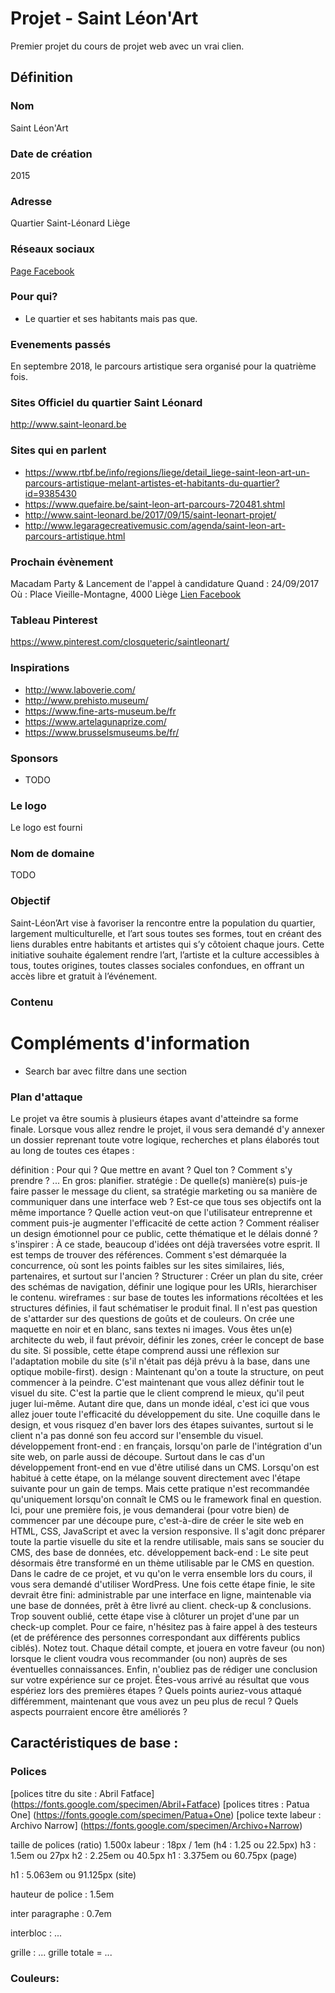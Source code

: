 # Projet - Saint Léon'Art

Premier projet du cours de projet web avec un vrai clien.


## Définition

### Nom

Saint Léon'Art

### Date de création

2015

### Adresse 

Quartier Saint-Léonard
Liège

### Réseaux sociaux

[Page Facebook](https://www.facebook.com/Saint.Leon.Art)

### Pour qui?

- Le quartier et ses habitants mais pas que.

### Evenements passés

En septembre 2018, le parcours artistique sera organisé pour la quatrième fois.

### Sites Officiel du quartier Saint Léonard

http://www.saint-leonard.be

### Sites qui en parlent

- https://www.rtbf.be/info/regions/liege/detail_liege-saint-leon-art-un-parcours-artistique-melant-artistes-et-habitants-du-quartier?id=9385430
- https://www.quefaire.be/saint-leon-art-parcours-720481.shtml
- http://www.saint-leonard.be/2017/09/15/saint-leonart-projet/
- http://www.legaragecreativemusic.com/agenda/saint-leon-art-parcours-artistique.html

### Prochain évènement

Macadam Party & Lancement de l'appel à candidature
Quand : 24/09/2017
Où : Place Vieille-Montagne, 4000 Liège
[Lien Facebook](https://www.facebook.com/events/306416716494466/?acontext=%7B%22action_history%22%3A%22[%7B%5C%22surface%5C%22%3A%5C%22page%5C%22%2C%5C%22mechanism%5C%22%3A%5C%22page_upcoming_events_card%5C%22%2C%5C%22extra_data%5C%22%3A[]%7D]%22%2C%22has_source%22%3Atrue%7D)


### Tableau Pinterest

https://www.pinterest.com/closqueteric/saintleonart/

### Inspirations 

- http://www.laboverie.com/
- http://www.prehisto.museum/
- https://www.fine-arts-museum.be/fr
- https://www.artelagunaprize.com/
- https://www.brusselsmuseums.be/fr/


### Sponsors

- TODO

### Le logo

Le logo est fourni

### Nom de domaine

TODO

### Objectif

Saint-Léon’Art vise à favoriser la rencontre entre la population du quartier, largement multiculturelle, et l’art sous toutes ses formes, tout en créant des liens durables entre habitants et artistes qui s’y côtoient chaque jours. Cette initiative souhaite également rendre l’art, l’artiste et la culture accessibles à tous, toutes origines, toutes classes sociales confondues, en offrant un accès libre et gratuit à l’événement.

### Contenu




# Compléments d'information

- Search bar avec filtre dans une section

### Plan d'attaque

Le projet va être soumis à plusieurs étapes avant d'atteindre sa forme finale. Lorsque vous allez rendre le projet, il vous sera demandé d'y annexer un dossier reprenant toute votre logique, recherches et plans élaborés tout au long de toutes ces étapes :

définition : Pour qui ? Que mettre en avant ? Quel ton ? Comment s'y prendre ? ... En gros: planifier.
stratégie : De quelle(s) manière(s) puis-je faire passer le message du client, sa stratégie marketing ou sa manière de communiquer dans une interface web ? Est-ce que tous ses objectifs ont la même importance ? Quelle action veut-on que l'utilisateur entreprenne et comment puis-je augmenter l'efficacité de cette action ? Comment réaliser un design émotionnel pour ce public, cette thématique et le délais donné ?
s'inspirer : À ce stade, beaucoup d'idées ont déjà traversées votre esprit. Il est temps de trouver des références. Comment s'est démarquée la concurrence, où sont les points faibles sur les sites similaires, liés, partenaires, et surtout sur l'ancien ? Structurer : Créer un plan du site, créer des schémas de navigation, définir une logique pour les URIs, hierarchiser le contenu.
wireframes : sur base de toutes les informations récoltées et les structures définies, il faut schématiser le produit final. Il n'est pas question de s'attarder sur des questions de goûts et de couleurs. On crée une maquette en noir et en blanc, sans textes ni images. Vous êtes un(e) architecte du web, il faut prévoir, définir les zones, créer le concept de base du site. Si possible, cette étape comprend aussi une réflexion sur l'adaptation mobile du site (s'il n'était pas déjà prévu à la base, dans une optique mobile-first).
design : Maintenant qu'on a toute la structure, on peut commencer à la peindre. C'est maintenant que vous allez définir tout le visuel du site. C'est la partie que le client comprend le mieux, qu'il peut juger lui-même. Autant dire que, dans un monde idéal, c'est ici que vous allez jouer toute l'efficacité du développement du site. Une coquille dans le design, et vous risquez d'en baver lors des étapes suivantes, surtout si le client n'a pas donné son feu accord sur l'ensemble du visuel.
développement front-end : en français, lorsqu'on parle de l'intégration d'un site web, on parle aussi de découpe. Surtout dans le cas d'un développement front-end en vue d'être utilisé dans un CMS. Lorsqu'on est habitué à cette étape, on la mélange souvent directement avec l'étape suivante pour un gain de temps. Mais cette pratique n'est recommandée qu'uniquement lorsqu'on connaît le CMS ou le framework final en question. Ici, pour une première fois, je vous demanderai (pour votre bien) de commencer par une découpe pure, c'est-à-dire de créer le site web en HTML, CSS, JavaScript et avec la version responsive. Il s'agit donc préparer toute la partie visuelle du site et la rendre utilisable, mais sans se soucier du CMS, des base de données, etc.
développement back-end : Le site peut désormais être transformé en un thème utilisable par le CMS en question. Dans le cadre de ce projet, et vu qu'on le verra ensemble lors du cours, il vous sera demandé d'utiliser WordPress. Une fois cette étape finie, le site devrait être fini: administrable par une interface en ligne, maintenable via une base de données, prêt à être livré au client.
check-up & conclusions. Trop souvent oublié, cette étape vise à clôturer un projet d'une par un check-up complet. Pour ce faire, n'hésitez pas à faire appel à des testeurs (et de préférence des personnes correspondant aux différents publics ciblés). Notez tout. Chaque détail compte, et jouera en votre faveur (ou non) lorsque le client voudra vous recommander (ou non) auprès de ses éventuelles connaissances. Enfin, n'oubliez pas de rédiger une conclusion sur votre expérience sur ce projet. Êtes-vous arrivé au résultat que vous espériez lors des premières étapes ? Quels points auriez-vous attaqué différemment, maintenant que vous avez un peu plus de recul ? Quels aspects pourraient encore être améliorés ?


## Caractéristiques de base :

### Polices

[polices titre du site : Abril Fatface] (https://fonts.google.com/specimen/Abril+Fatface)
[polices titres : Patua One] (https://fonts.google.com/specimen/Patua+One)
[police texte labeur : Archivo Narrow] (https://fonts.google.com/specimen/Archivo+Narrow)



taille de polices (ratio) 1.500x
labeur : 18px / 1em
(h4 : 1.25 ou 22.5px)
h3 : 1.5em ou 27px
h2 : 2.25em ou 40.5px
h1 : 3.375em ou 60.75px (page)

h1 : 5.063em ou 91.125px (site)

hauteur de police : 1.5em

inter paragraphe : 0.7em

interbloc : ...

grille : ...
grille totale = ...

### Couleurs:
